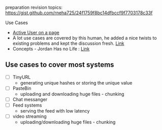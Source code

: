 preparation revision topics: https://gist.github.com/rneha725/24f1759f8bc14dfbccf9f7703178c33f

Use Cases
- [Active User on a page](https://systemdesign.one/distributed-counter-system-design/)
- A lot use cases are covered by this human, he added a nice twists to existing problems and kept the discussion fresh. [Link](https://www.youtube.com/playlist?list=PLjTveVh7FakJOoY6GPZGWHHl4shhDT8iV)
- Concepts - Jordan Has no Life : [Link](https://www.youtube.com/playlist?list=PLjTveVh7FakKjb4UYzUazqBNNF-WGurXp)

## Use cases to cover most systems
- [ ] TinyURL
  - generating unique hashes or storing the unique value
- [ ] PasteBin
  - uploading and downloading huge files - chunking
- [ ] Chat messanger
- [ ] Feed systems
  - serving the feed with low latency
- [ ] video streaming
  - uploading/downloading huge files - chunking

